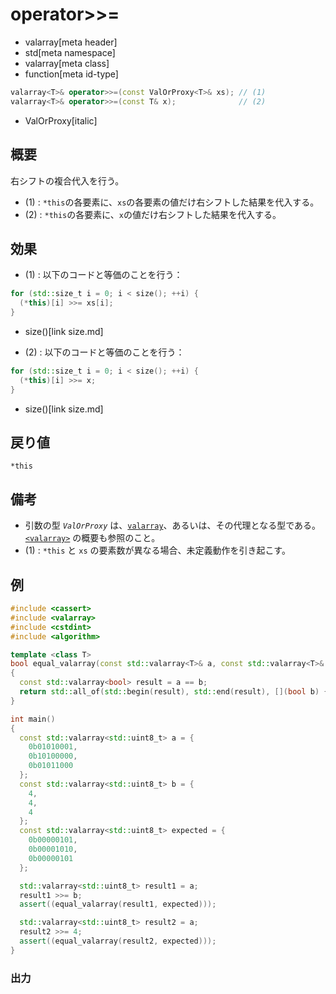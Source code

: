 # operator>>=
* valarray[meta header]
* std[meta namespace]
* valarray[meta class]
* function[meta id-type]

```cpp
valarray<T>& operator>>=(const ValOrProxy<T>& xs); // (1)
valarray<T>& operator>>=(const T& x);              // (2)
```
* ValOrProxy[italic]

## 概要
右シフトの複合代入を行う。

- (1) : `*this`の各要素に、`xs`の各要素の値だけ右シフトした結果を代入する。
- (2) : `*this`の各要素に、`x`の値だけ右シフトした結果を代入する。


## 効果
- (1) : 以下のコードと等価のことを行う：

```cpp
for (std::size_t i = 0; i < size(); ++i) {
  (*this)[i] >>= xs[i];
}
```
* size()[link size.md]

- (2) : 以下のコードと等価のことを行う：

```cpp
for (std::size_t i = 0; i < size(); ++i) {
  (*this)[i] >>= x;
}
```
* size()[link size.md]


## 戻り値
`*this`


## 備考
- 引数の型 *`ValOrProxy`* は、[`valarray`](../valarray.md)、あるいは、その代理となる型である。  
	[`<valarray>`](../../valarray.md) の概要も参照のこと。
- (1) : `*this` と `xs` の要素数が異なる場合、未定義動作を引き起こす。


## 例
```cpp example
#include <cassert>
#include <valarray>
#include <cstdint>
#include <algorithm>

template <class T>
bool equal_valarray(const std::valarray<T>& a, const std::valarray<T>& b)
{
  const std::valarray<bool> result = a == b;
  return std::all_of(std::begin(result), std::end(result), [](bool b) { return b; });
}

int main()
{
  const std::valarray<std::uint8_t> a = {
    0b01010001,
    0b10100000,
    0b01011000
  };
  const std::valarray<std::uint8_t> b = {
    4,
    4,
    4
  };
  const std::valarray<std::uint8_t> expected = {
    0b00000101,
    0b00001010,
    0b00000101
  };

  std::valarray<std::uint8_t> result1 = a;
  result1 >>= b;
  assert((equal_valarray(result1, expected)));

  std::valarray<std::uint8_t> result2 = a;
  result2 >>= 4;
  assert((equal_valarray(result2, expected)));
}
```

### 出力
```
```


